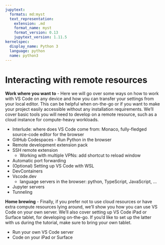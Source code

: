 ```yaml
---
jupytext:
  formats: md:myst
  text_representation:
    extension: .md
    format_name: myst
    format_version: 0.13
    jupytext_version: 1.11.5
kernelspec:
  display_name: Python 3
  language: python
  name: python3
---
```


# Interacting with remote resources

**Work where you want to** - Here we will go over some ways on how to work with VS Code on any device and how you can transfer your settings from your local editor. This can be helpful when on-the-go or if you want to make your project easily accessible without any installation requirements. We’ll cover basic tools you will need to develop on a remote resource, such as a cloud instance for compute-heavy workloads.

- Interlude: where does VS Code come from: Monaco, fully-fledged source-code editor for the browser
- GitHub Codespaces - Run Python in the browser
- Remote development extension pack
- SSH remote extension
  - Working with multiple VPNs: add shortcut to reload window
- Automatic port forwarding
- (Optional) Setting up VS Code with WSL
- DevContainers
- Vscode.dev
  - language servers in the browser: python, TypeScript, JavaScript, ...
- Jupyter servers
- Tunneling


**Home brewing** - Finally, if you prefer not to use cloud resources or have extra compute resources lying around, we’ll show you how you can use VS Code on your own server. We’ll also cover setting up VS Code iPad or Surface tablet, for developing on-the-go. If you’d like to set up the latter with us during the tutorial, make sure to bring your own tablet.

- Run your own VS Code server
- Code on your iPad or Surface